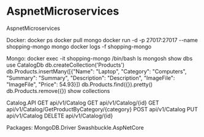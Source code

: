 # AspnetMicroservices
AspnetMicroservices

Docker:
docker ps
docker pull mongo
docker run -d -p 27017:27017 --name shopping-mongo mongo
docker logs -f shopping-mongo

Mongo:
docker exec -it shopping-mongo /bin/bash
ls
mongosh
show dbs
use CatalogDb
db.createCollection('Products')
db.Products.insertMany([{"Name": "Laptop", "Category": "Computers", "Summary": "Summary", "Description": "Description", "ImageFile": "ImageFile", "Price": 54.93}])
db.Products.find({}).pretty()
db.Products.remove({})
show collections

Catalog.API
GET api/v1/Catalog
GET api/v1/Catalog/{id}
GET api/v1/Catalog/GetProductByCategory/{category}
POST api/v1/Catalog
PUT api/v1/Catalog
DELETE api/v1/Catalog/{id}

Packages:
MongoDB.Driver
Swashbuckle.AspNetCore

